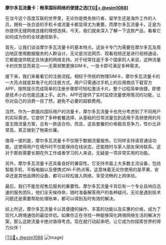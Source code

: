 **摩尔多瓦流量卡：畅享国际网络的便捷之选[[TG💪+ @esim1088](https://t.me/s/esim1088)]**

在当今这个高度互联的世界里，无论你是商务旅行者、留学生还是海外工作的人员，拥有一张合适的手机卡或流量卡都显得尤为重要。而摩尔多瓦流量卡，正是为你提供无缝网络连接的理想选择。今天，我们就来深入了解一下这款产品，看看它如何成为你的全球通信助手。

首先，让我们谈谈摩尔多瓦流量卡的基本特点。这张卡专门为需要在摩尔多瓦及周边地区使用数据服务的人群设计。无论是浏览网页、观看视频还是进行视频通话，它都能提供稳定且快速的网络支持。对于经常往返于多个国家的人来说，这种流量卡的优势显而易见——无需频繁更换SIM卡，一张卡即可满足多种需求。

接下来，我们来看看它的注册流程。相较于传统的物理SIM卡，摩尔多瓦流量卡的一大亮点就是其电子化的注册方式。用户只需通过手机上的应用商店下载官方APP，按照提示完成简单的注册步骤即可轻松激活卡片。整个过程简单快捷，即使是技术小白也能迅速上手。此外，APP还提供了实时监控流量使用情况的功能，让你对自己的消费一目了然，避免不必要的超额费用。

当然，作为一款面向国际用户的流量卡，摩尔多瓦流量卡也充分考虑到了不同用户的实际需求。它提供了多种套餐选择，从基础的日常流量包到适用于高频使用的月度无限流量方案，总有一款适合你。而且，这些套餐的价格极具竞争力，性价比非常高，真正做到了物美价廉。

值得一提的是，摩尔多瓦流量卡不仅限于数据流量服务。它同样支持语音通话功能，这使得用户在境外时不仅能保持在线状态，还能随时与家人朋友保持联系。这对于那些需要长期在外工作或者学习的人来说，无疑是一项非常实用的功能。

另外，摩尔多瓦流量卡还具备良好的兼容性。它支持市面上大多数主流设备，包括智能手机、平板电脑以及便携式Wi-Fi热点等。这意味着无论你使用的是苹果、安卓还是其他品牌的设备，都可以轻松接入网络，享受流畅的上网体验。

最后，我们不能忽视售后服务的重要性。摩尔多瓦流量卡背后有一个专业且响应迅速的服务团队，他们全天候待命，随时准备解答用户的各种疑问。无论是遇到技术问题还是需要帮助处理账单，都可以得到及时有效的解决。

综上所述，摩尔多瓦流量卡以其便捷的操作、丰富的功能以及实惠的价格，成为了现代人跨境通信的最佳伴侣。如果你正在寻找一种能够简化跨境网络生活的解决方案，那么这款流量卡绝对值得考虑。现在就行动起来吧，让它成为你探索世界的得力伙伴！

[[TG💪+ @esim1088](https://t.me/s/esim1088) ![Image](https://i.postimg.cc/4NQfJmqS/Snipaste-2025-05-13-00-14-12.png)]